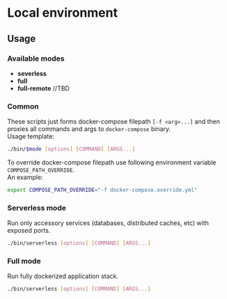 # Local environment

## Usage

### Available modes

- **severless**
- **full**
- **full-remote** //TBD

### Common

These scripts just forms docker-compose filepath `[-f <arg>...]` and then proxies all commands and args to `docker-compose` binary.  
Usage template:

```bash
./bin/$mode [options] [COMMAND] [ARGS...]
```

To override docker-compose filepath use following environment variable `COMPOSE_PATH_OVERRIDE`.  
An example:

```bash
export COMPOSE_PATH_OVERRIDE="-f docker-compose.override.yml"
```

### Serverless mode

Run only accessory services (databases, distributed caches, etc) with exposed ports.

```bash
./bin/serverless [options] [COMMAND] [ARGS...]
```

### Full mode

Run fully dockerized application stack.

```bash
./bin/serverless [options] [COMMAND] [ARGS...]
```
